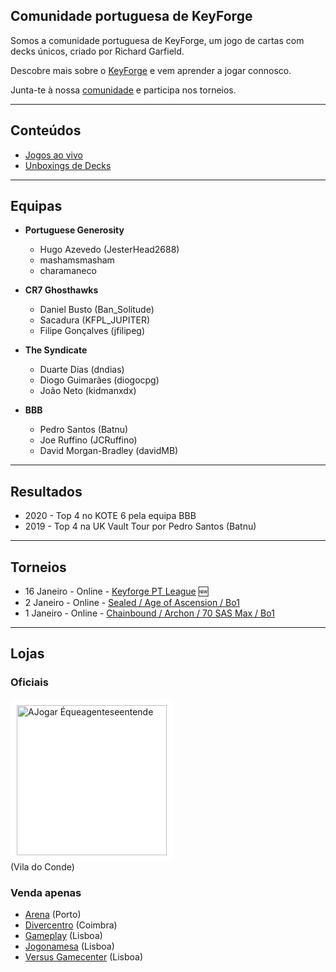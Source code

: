 ## Comunidade portuguesa de KeyForge

Somos a comunidade portuguesa de KeyForge, um jogo de cartas com decks únicos, criado por Richard Garfield.

Descobre mais sobre o [KeyForge](https://www.keyforgegame.com) e vem aprender a jogar connosco.

Junta-te à nossa [comunidade](https://discord.gg/tmZWy86c) e participa nos torneios.

---

## Conteúdos

- [Jogos ao vivo](https://www.youtube.com/watch?v=VjnZmTFKLag&list=PLvNLUPruJbcAw6Q5Fbp2_MZxhblExojer)
- [Unboxings de Decks](https://www.youtube.com/watch?v=Y1uP6ukgraU&list=PLvNLUPruJbcCxFAw1M1q5TOc_7009yFFQ9)

---

## Equipas

- **Portuguese Generosity**
  - Hugo Azevedo (JesterHead2688)
  - mashamsmasham
  - charamaneco

- **CR7 Ghosthawks**
  - Daniel Busto (Ban_Solitude)
  - Sacadura (KFPL_JUPITER)
  - Filipe Gonçalves (jfilipeg)

- **The Syndicate**
  - Duarte Dias (dndias)
  - Diogo Guimarães (diogocpg)
  - João Neto (kidmanxdx)

- **BBB**
  - Pedro Santos (Batnu)
  - Joe Ruffino (JCRuffino)
  - David Morgan-Bradley (davidMB)

---

## Resultados

- 2020 - Top 4 no KOTE 6 pela equipa BBB
- 2019 - Top 4 na UK Vault Tour por Pedro Santos (Batnu)

---

## Torneios

- 16 Janeiro - Online - [Keyforge PT League](events/league) 🆕
- 2 Janeiro - Online - [Sealed / Age of Ascension / Bo1](https://www.ajogar.com/forum/anuncios/keyforge-sealed-age-of-ascension-online)
- 1 Janeiro - Online - [Chainbound / Archon / 70 SAS Max / Bo1](https://www.facebook.com/events/509656530011806)

---

## Lojas

### Oficiais

<a href="https://ajogar.com"><img src="https://static.wixstatic.com/media/63c24c_42be84031e514b5aa7c8be13721e2653~mv2_d_3017_1579_s_2.png/v1/fill/w_1310,h_490,al_c,q_90,usm_0.66_1.00_0.01/logo-ajogar-white-bckg-01.webp" alt="AJogar Équeagenteseentende" width="240" style="background: white; padding: 10px; border-radius: 5px"/></a><br/>(Vila do Conde)

### Venda apenas

- [Arena](https://arenaporto.com) (Porto)
- [Divercentro](https://www.diver.pt) (Coimbra)
- [Gameplay](https://gameplay.pt) (Lisboa)
- [Jogonamesa](https://jogonamesa.pt) (Lisboa)
- [Versus Gamecenter](https://versusgamecenter.pt) (Lisboa)
